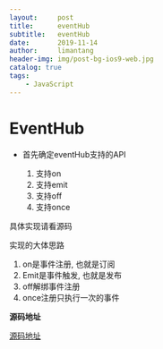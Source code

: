 ```yaml
---
layout:     post
title:      eventHub
subtitle:   eventHub
date:       2019-11-14
author:     limantang
header-img: img/post-bg-ios9-web.jpg
catalog: true
tags:
    - JavaScript
---
```


# EventHub

- 首先确定eventHub支持的API

	1. 支持on
	2. 支持emit
	3. 支持off
	4. 支持once
	
具体实现请看源码

实现的大体思路

1. on是事件注册, 也就是订阅
2. Emit是事件触发, 也就是发布
3. off解绑事件注册
4. once注册只执行一次的事件

**源码地址**

[源码地址](https://github.com/echoheart/blog-source-code/blob/master/src/eventHub/index.ts)